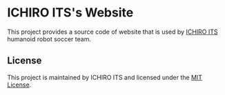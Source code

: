 # ICHIRO ITS's Website

This project provides a source code of website that is used by [ICHIRO ITS](https://github.com/ichiro-its) humanoid robot soccer team.

## License

This project is maintained by ICHIRO ITS and licensed under the [MIT License](./LICENSE).
